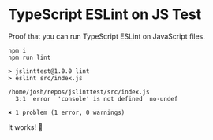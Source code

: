 # TypeScript ESLint on JS Test

Proof that you can run TypeScript ESLint on JavaScript files.

```shell
npm i
npm run lint
```

```plaintext
> jslinttest@1.0.0 lint
> eslint src/index.js

/home/josh/repos/jslinttest/src/index.js
  3:1  error  'console' is not defined  no-undef

✖ 1 problem (1 error, 0 warnings)
```

It works! 🚀
